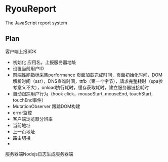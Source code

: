 # RyouReport
The JavaScript report system

## Plan
客户端上报SDK
- 初始化 应用名，上报服务器地址
- 设置当前用户ID
- 前端性能指标采集performance 页面加载完成时间，页面初始化时间，DOM解析时间（ssr），DNS查询时间，ttfb（第一个字节），请求完整耗时（spa参考意义不大），onload执行耗时，缓存获取耗时，建立服务器链接耗时
- 自动跟踪用户行为（hook click，mouseStart, mouseEnd, touchStart, touchEnd事件）
- MutationObserver 跟踪DOM构建
- error监控
- 客户端浏览器分辨率
- 当前地址
- 上一页地址
- 路由切换
- 

服务器端Nodejs日志生成服务器端
